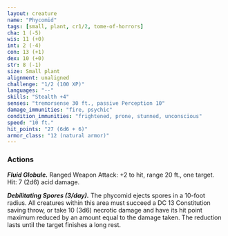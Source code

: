 ```yaml
---
layout: creature
name: "Phycomid"
tags: [small, plant, cr1/2, tome-of-horrors]
cha: 1 (-5)
wis: 11 (+0)
int: 2 (-4)
con: 13 (+1)
dex: 10 (+0)
str: 8 (-1)
size: Small plant
alignment: unaligned
challenge: "1/2 (100 XP)"
languages: "--"
skills: "Stealth +4"
senses: "tremorsense 30 ft., passive Perception 10"
damage_immunities: "fire, psychic"
condition_immunities: "frightened, prone, stunned, unconscious"
speed: "10 ft."
hit_points: "27 (6d6 + 6)"
armor_class: "12 (natural armor)"
---
```


### Actions

***Fluid Globule.*** Ranged Weapon Attack: +2 to hit, range 20 ft., one
target. Hit: 7 (2d6) acid damage.

***Debilitating Spores (3/day).*** The phycomid ejects spores in a 10-foot
radius. All creatures within this area must succeed a DC 13 Constitution
saving throw, or take 10 (3d6) necrotic damage and have its hit point
maximum reduced by an amount equal to the damage taken. The reduction
lasts until the target finishes a long rest.
